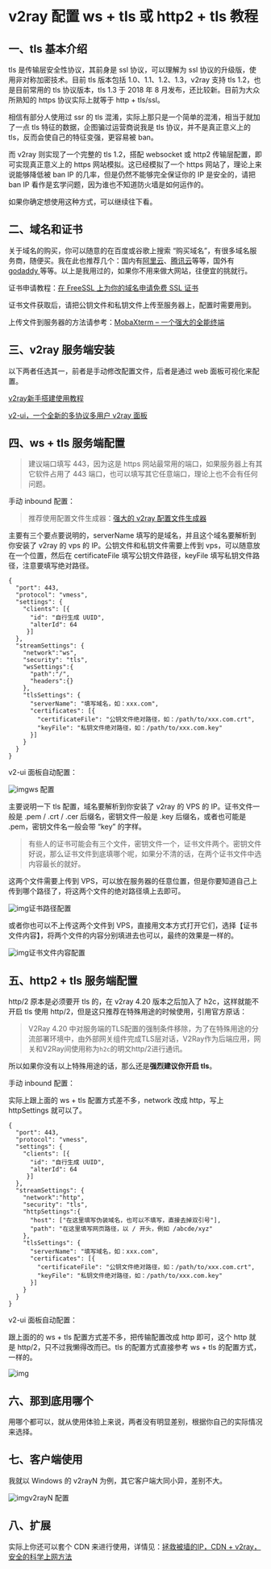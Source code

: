 # v2ray 配置 ws + tls 或 http2 + tls 教程

## 一、tls 基本介绍

tls 是传输层安全性协议，其前身是 ssl 协议，可以理解为 ssl 协议的升级版，使用非对称加密技术。目前 tls 版本包括 1.0、1.1、1.2、1.3，v2ray 支持 tls 1.2，也是目前常用的 tls 协议版本，tls 1.3 于 2018 年 8 月发布，还比较新。目前为大众所熟知的 https 协议实际上就等于 http + tls/ssl。

相信有部分人使用过 ssr 的 tls 混淆，实际上那只是一个简单的混淆，相当于就加了一点 tls 特征的数据，企图骗过运营商说我是 tls 协议，并不是真正意义上的 tls，反而会使自己的特征变强，更容易被 ban。

而 v2ray 则实现了一个完整的 tls 1.2，搭配 websocket 或 http2 传输层配置，即可实现真正意义上的 https 网站模拟。这已经模拟了一个 https 网站了，理论上来说能够降低被 ban IP 的几率，但是仍然不能够完全保证你的 IP 是安全的，请把 ban IP 看作是玄学问题，因为谁也不知道防火墙是如何运作的。

如果你确定想使用这种方式，可以继续往下看。

## 二、域名和证书

关于域名的购买，你可以随意的在百度或谷歌上搜索 “购买域名”，有很多域名服务商，随便买。我在此也推荐几个：国内有[阿里云](https://blog.sprov.xyz/go/aliyun-domain)、[腾讯云](https://blog.sprov.xyz/go/tencent-cloud-domain)等等，国外有 [godaddy ](https://blog.sprov.xyz/go/godaddy-sg)等等。以上是我用过的，如果你不用来做大网站，往便宜的挑就行。

证书申请教程：[在 FreeSSL 上为你的域名申请免费 SSL 证书](https://blog.sprov.xyz/2019/04/25/apply-ssl-certificate-at-freessl/)

证书文件获取后，请把公钥文件和私钥文件上传至服务器上，配置时需要用到。

上传文件到服务器的方法请参考：[MobaXterm – 一个强大的全能终端](https://blog.sprov.xyz/2019/02/02/mobaxterm-simple-use/)

## 三、v2ray 服务端安装

以下两者任选其一，前者是手动修改配置文件，后者是通过 web 面板可视化来配置。

[v2ray新手搭建使用教程](https://blog.sprov.xyz/2019/02/04/v2ray-simple-use/)

[v2-ui，一个全新的多协议多用户 v2ray 面板](https://blog.sprov.xyz/2019/08/03/v2-ui/)

## 四、ws + tls 服务端配置

> 建议端口填写 443，因为这是 https 网站最常用的端口，如果服务器上有其它软件占用了 443 端口，也可以填写其它任意端口，理论上也不会有任何问题。

手动 inbound 配置：

> 推荐使用配置文件生成器：[强大的 v2ray 配置文件生成器](https://blog.sprov.xyz/2019/07/19/v2ray-config-generator/)

主要有三个要点要说明的，serverName 填写的是域名，并且这个域名要解析到你安装了 v2ray 的 vps 的 IP。公钥文件和私钥文件需要上传到 vps，可以随意放在一个位置，然后在 certificateFile 填写公钥文件路径，keyFile 填写私钥文件路径，注意要填写绝对路径。

```shell
{
  "port": 443,
  "protocol": "vmess",
  "settings": {
    "clients": [{
      "id": "自行生成 UUID",
      "alterId": 64
     }]
  },
  "streamSettings": {
    "network":"ws",
    "security": "tls",
    "wsSettings":{
      "path":"/",
      "headers":{}
    },
    "tlsSettings": {
      "serverName": "填写域名，如：xxx.com",
      "certificates": [{
        "certificateFile": "公钥文件绝对路径，如：/path/to/xxx.com.crt",
        "keyFile": "私钥文件绝对路径，如：/path/to/xxx.com.key"
      }]
    }
  }
}
```

v2-ui 面板自动配置：

![img](../../../_ImageAssets/image-5.png)ws 配置

主要说明一下 tls 配置，域名要解析到你安装了 v2ray 的 VPS 的 IP。证书文件一般是 .pem / .crt / .cer 后缀名，密钥文件一般是 .key 后缀名，或者也可能是 .pem，密钥文件名一般会带 “key” 的字样。

> 有些人的证书可能会有三个文件，密钥文件一个，证书文件两个。密钥文件好说，那么证书文件到底填哪个呢，如果分不清的话，在两个证书文件中选内容最长的就好。

这两个文件需要上传到 VPS，可以放在服务器的任意位置，但是你要知道自己上传到哪个路径了，将这两个文件的绝对路径填上去即可。

![img](../../../_ImageAssets/image-7.png)证书路径配置

或者你也可以不上传这两个文件到 VPS，直接用文本方式打开它们，选择【证书文件内容】，将两个文件的内容分别填进去也可以，最终的效果是一样的。

![img](../../../_ImageAssets/image-8.png)证书文件内容配置

## 五、http2 + tls 服务端配置

http/2 原本是必须要开 tls 的，在 v2ray 4.20 版本之后加入了 h2c，这样就能不开启 tls 使用 http/2，但是这只推荐在特殊用途的时候使用，引用官方原话：

> V2Ray 4.20 中对服务端的TLS配置的强制条件移除，为了在特殊用途的分流部署环境中，由外部网关组件完成TLS层对话，V2Ray作为后端应用，网关和V2Ray间使用称为`h2c`的明文http/2进行通讯。

所以如果你没有以上特殊用途的话，那么还是**强烈建议你开启 tls**。

手动 inbound 配置：

实际上跟上面的 ws + tls 配置方式差不多，network 改成 http，写上 httpSettings 就可以了。

```shell
{
  "port": 443,
  "protocol": "vmess",
  "settings": {
    "clients": [{
      "id": "自行生成 UUID",
      "alterId": 64
     }]
  },
  "streamSettings": {
    "network":"http",
    "security": "tls",
    "httpSettings":{
      "host": ["在这里填写伪装域名，也可以不填写，直接去掉双引号"],
      "path": "在这里填写网页路径，以 / 开头，例如 /abcde/xyz"
    },
    "tlsSettings": {
      "serverName": "填写域名，如：xxx.com",
      "certificates": [{
        "certificateFile": "公钥文件绝对路径，如：/path/to/xxx.com.crt",
        "keyFile": "私钥文件绝对路径，如：/path/to/xxx.com.key"
      }]
    }
  }
}
```

v2-ui 面板自动配置：

跟上面的的 ws + tls 配置方式差不多，把传输配置改成 http 即可，这个 http 就是 http/2，只不过我懒得改而已。tls 的配置方式直接参考 ws + tls 的配置方式，一样的。

![img](../../../_ImageAssets/image-1.png)

## 六、那到底用哪个

用哪个都可以，就从使用体验上来说，两者没有明显差别，根据你自己的实际情况来选择。

## 七、客户端使用

我就以 Windows 的 v2rayN 为例，其它客户端大同小异，差别不大。

![img](../../../_ImageAssets/image-14.png)v2rayN 配置

## 八、扩展

实际上你还可以套个 CDN 来进行使用，详情见：[拯救被墙的IP，CDN + v2ray，安全的科学上网方法](https://blog.sprov.xyz/2019/03/11/cdn-v2ray-safe-proxy/)